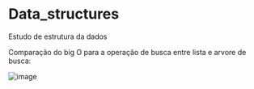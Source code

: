 # Data_structures
Estudo de estrutura da dados


Comparação do big O para a operação de busca entre lista e arvore de busca:

![image](https://user-images.githubusercontent.com/78453361/154763329-25e8069e-1d3a-4391-a992-b70439ba0512.png)
